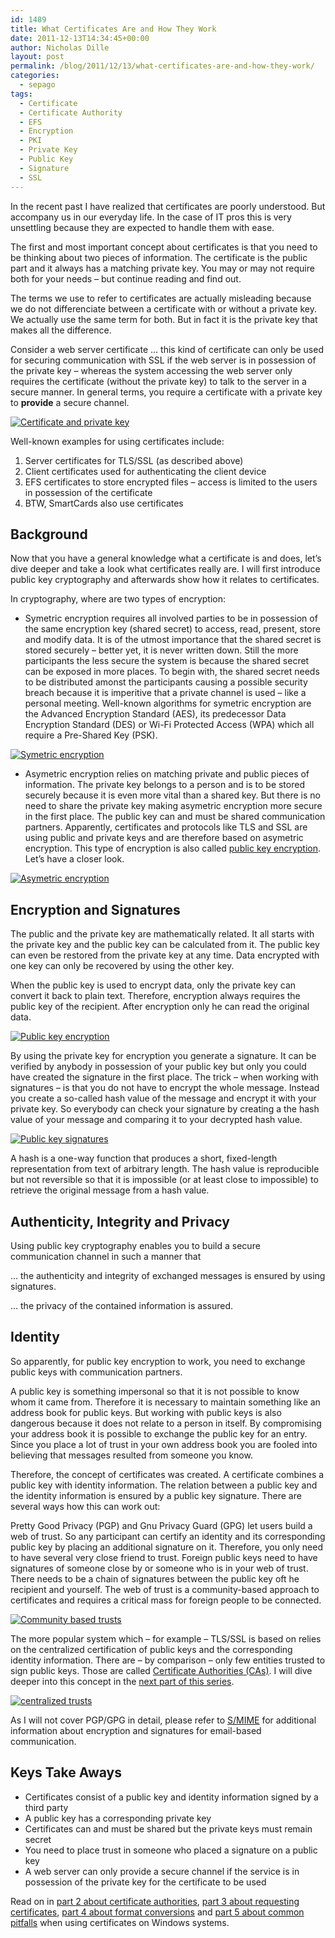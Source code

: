 ```yaml
---
id: 1489
title: What Certificates Are and How They Work
date: 2011-12-13T14:34:45+00:00
author: Nicholas Dille
layout: post
permalink: /blog/2011/12/13/what-certificates-are-and-how-they-work/
categories:
  - sepago
tags:
  - Certificate
  - Certificate Authority
  - EFS
  - Encryption
  - PKI
  - Private Key
  - Public Key
  - Signature
  - SSL
---
```

In the recent past I have realized that certificates are poorly understood. But accompany us in our everyday life. In the case of IT pros this is very unsettling because they are expected to handle them with ease.

The first and most important concept about certificates is that you need to be thinking about two pieces of information. The certificate is the public part and it always has a matching private key. You may or may not require both for your needs – but continue reading and find out.

<!--more-->

The terms we use to refer to certificates are actually misleading because we do not differenciate between a certificate with or without a private key. We actually use the same term for both. But in fact it is the private key that makes all the difference.

Consider a web server certificate … this kind of certificate can only be used for securing communication with SSL if the web server is in possession of the private key – whereas the system accessing the web server only requires the certificate (without the private key) to talk to the server in a secure manner. In general terms, you require a certificate with a private key to **provide** a secure channel.

[![Certificate and private key](/media/2011/12/p1f1.png)](/media/2011/12/p1f1.png)

Well-known examples for using certificates include:

  1. Server certificates for TLS/SSL (as described above)
  2. Client certificates used for authenticating the client device
  3. EFS certificates to store encrypted files – access is limited to the users in possession of the certificate
  4. BTW, SmartCards also use certificates

## Background

Now that you have a general knowledge what a certificate is and does, let’s dive deeper and take a look what certificates really are. I will first introduce public key cryptography and afterwards show how it relates to certificates.

In cryptography, where are two types of encryption:

  * Symetric encryption requires all involved parties to be in possession of the same encryption key (shared secret) to access, read, present, store and modify data. It is of the utmost importance that the shared secret is stored securely – better yet, it is never written down. Still the more participants the less secure the system is because the shared secret can be exposed in more places. To begin with, the shared secret needs to be distributed amonst the participants causing a possible security breach because it is imperitive that a private channel is used – like a personal meeting. Well-known algorithms for symetric encryption are the Advanced Encryption Standard (AES), its predecessor Data Encryption Standard (DES) or Wi-Fi Protected Access (WPA) which all require a Pre-Shared Key (PSK).
  
  [![Symetric encryption](/media/2011/12/p1f2.png)](/media/2011/12/p1f2.png)
  
  * Asymetric encryption relies on matching private and public pieces of information. The private key belongs to a person and is to be stored securely because it is even more vital than a shared key. But there is no need to share the private key making asymetric encryption more secure in the first place. The public key can and must be shared communication partners. Apparently, certificates and protocols like TLS and SSL are using public and private keys and are therefore based on asymetric encryption. This type of encryption is also called [public key encryption](http://en.wikipedia.org/wiki/Public-key_cryptography). Let’s have a closer look.
  
  [![Asymetric encryption](/media/2011/12/p1f3.png)](/media/2011/12/p1f3.png)

## Encryption and Signatures

The public and the private key are mathematically related. It all starts with the private key and the public key can be calculated from it. The public key can even be restored from the private key at any time. Data encrypted with one key can only be recovered by using the other key.

When the public key is used to encrypt data, only the private key can convert it back to plain text. Therefore, encryption always requires the public key of the recipient. After encryption only he can read the original data.

[![Public key encryption](/media/2011/12/p1f4.png)](/media/2011/12/p1f4.png)

By using the private key for encryption you generate a signature. It can be verified by anybody in possession of your public key but only you could have created the signature in the first place. The trick – when working with signatures – is that you do not have to encrypt the whole message. Instead you create a so-called hash value of the message and encrypt it with your private key. So everybody can check your signature by creating a the hash value of your message and comparing it to your decrypted hash value.

[![Public key signatures](/media/2011/12/p1f5.png)](/media/2011/12/p1f5.png)

A hash is a one-way function that produces a short, fixed-length representation from text of arbitrary length. The hash value is reproducible but not reversible so that it is impossible (or at least close to impossible) to retrieve the original message from a hash value.

## Authenticity, Integrity and Privacy

Using public key cryptography enables you to build a secure communication channel in such a manner that

… the authenticity and integrity of exchanged messages is ensured by using signatures.

… the privacy of the contained information is assured.

## Identity

So apparently, for public key encryption to work, you need to exchange public keys with communication partners.

A public key is something impersonal so that it is not possible to know whom it came from. Therefore it is necessary to maintain something like an address book for public keys. But working with public keys is also dangerous because it does not relate to a person in itself. By compromising your address book it is possible to exchange the public key for an entry. Since you place a lot of trust in your own address book you are fooled into believing that messages resulted from someone you know.

Therefore, the concept of certificates was created. A certificate combines a public key with identity information. The relation between a public key and the identity information is ensured by a public key signature. There are several ways how this can work out:

Pretty Good Privacy (PGP) and Gnu Privacy Guard (GPG) let users build a web of trust. So any participant can certify an identity and its corresponding public key by placing an additional signature on it. Therefore, you only need to have several very close friend to trust. Foreign public keys need to have signatures of someone close by or someone who is in your web of trust. There needs to be a chain of signatures between the public key oft he recipient and yourself. The web of trust is a community-based approach to certificates and requires a critical mass for foreign people to be connected.

[![Community based trusts](/media/2011/12/p1f6.png)](/media/2011/12/p1f6.png)

The more popular system which – for example – TLS/SSL is based on relies on the centralized certification of public keys and the corresponding identity information. There are – by comparison – only few entities trusted to sign public keys. Those are called [Certificate Authorities (CAs)](http://en.wikipedia.org/wiki/Certificate_authority). I will dive deeper into this concept in the [next part of this series](/blog/2011/12/20/what-certificate-authorities-are-and-why-we-need-to-trust-them/ "What Certificate Authorities Are and Why We Need to Trust Them").

[![centralized trusts](/media/2011/12/p1f7.png)](/media/2011/12/p1f7.png)

As I will not cover PGP/GPG in detail, please refer to [S/MIME](http://en.wikipedia.org/wiki/S/MIME) for additional information about encryption and signatures for email-based communication.

## Keys Take Aways

  * Certificates consist of a public key and identity information signed by a third party
  * A public key has a corresponding private key
  * Certificates can and must be shared but the private keys must remain secret
  * You need to place trust in someone who placed a signature on a public key
  * A web server can only provide a secure channel if the service is in possession of the private key for the certificate to be used

Read on in [part 2 about certificate authorities](/blog/2011/12/20/what-certificate-authorities-are-and-why-we-need-to-trust-them/ "What Certificate Authorities Are and Why We Need to Trust Them"), [part 3 about requesting certificates](/blog/2011/12/23/how-to-request-a-certificate/ "How to Request a Certificate"), [part 4 about format conversions](/blog/2012/01/09/certificate-file-formats-and-conversion/ "Certificate File Formats and Conversion") and [part 5 about common pitfalls](/blog/2012/01/12/using-certificates-with-windows/ "Using Certificates with Windows") when using certificates on Windows systems.
